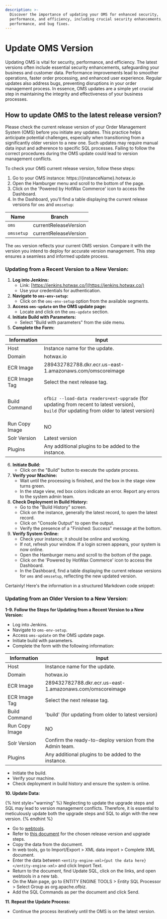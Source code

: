 ```yaml
---
description: >-
  Discover the importance of updating your OMS for enhanced security,
  performance, and efficiency, including crucial security enhancements, improved
  performance, and bug fixes.
---
```


# Update OMS Version

Updating OMS is vital for security, performance, and efficiency. The latest versions often include essential security enhancements, safeguarding your business and customer data. Performance improvements lead to smoother operations, faster order processing, and enhanced user experience. Regular updates also address bugs, preventing disruptions in your order management process. In essence, OMS updates are a simple yet crucial step in maintaining the integrity and effectiveness of your business processes.

## How to update OMS to the latest release version?

Please check the current release version of your Order Management System (OMS) before you initiate any updates. This practice helps anticipate potential challenges, especially when transitioning from a significantly older version to a new one. Such updates may require manual data input and adherence to specific SQL processes. Failing to follow the correct procedures during the OMS update could lead to version management conflicts.

To check your OMS current release version, follow these steps:

1. Go to your OMS instance: https://{instanceName}.hotwax.io
2. Open the Hamburger menu and scroll to the bottom of the page.
3. Click on the 'Powered by HotWax Commerce' icon to access the Dashboard.
4. In the Dashboard, you'll find a table displaying the current release versions for `oms` and `omssetup`:

| Name       | Branch                |
| ---------- | --------------------- |
| `oms`      | currentReleaseVersion |
| `omssetup` | currentReleaseVersion |

The `oms` version reflects your current OMS version. Compare it with the version you intend to deploy for accurate version management. This step ensures a seamless and informed update process.

### Updating from a Recent Version to a New Version:

1. **Log into Jenkins:**
   * Link: [https://jenkins.hotwax.co/](https://jenkins.hotwax.co/)
   * Use your credentials for authentication.
2. **Navigate to `oms-env-setup`:**
   * Click on the `oms-env-setup` option from the available segments.
3. **Access `oms-update` on the OMS update page:**
   * Locate and click on the `oms-update` section.
4. **Initiate Build with Parameters:**
   * Select "Build with parameters" from the side menu.
5. **Complete the Form:**

| Information    | Input                                                                                                                                                                     |
| -------------- | ------------------------------------------------------------------------------------------------------------------------------------------------------------------------- |
| Host           | Instance name for the update.                                                                                                                                             |
| Domain         | hotwax.io                                                                                                                                                                 |
| ECR Image      | 289432782788.dkr.ecr.us-east-1.amazonaws.com/omscoreimage                                                                                                                 |
| ECR Image Tag  | Select the next release tag.                                                                                                                                              |
| Build Command  | <p><code>ofbiz --load-data readers=ext-upgrade</code> (for updating from recent to latest version),<br><code>build</code> (for updating from older to latest version)</p> |
| Run Copy Image | NO                                                                                                                                                                        |
| Solr Version   | Latest version                                                                                                                                                            |
| Plugins        | Any additional plugins to be added to the instance.                                                                                                                       |

6. **Initiate Build:**
   * Click on the "Build" button to execute the update process.
7. **Verify your Machine:**
   * Wait until the processing is finished, and the box in the stage view turns green.
   * In the stage view, red box colors indicate an error. Report any errors to the system admin team.
8. **Check Deployment in Build History:**
   * Go to the "Build History" screen.
   * Click on the instance, generally the latest record, to open the latest record.
   * Click on "Console Output" to open the output.
   * Verify the presence of a "Finished: Success" message at the bottom.
9. **Verify System Online:**
   * Check your instance; it should be online and working.
   * If not, refresh your window. If a login screen appears, your system is now online.
   * Open the Hamburger menu and scroll to the bottom of the page.
   * Click on the 'Powered by HotWax Commerce' icon to access the Dashboard.
   * In the Dashboard, find a table displaying the current release versions for `oms` and `omssetup`, reflecting the new updated version.

Certainly! Here's the information in a structured Markdown code snippet:

### Updating from an Older Version to a New Version:

**1-9. Follow the Steps for Updating from a Recent Version to a New Version:**

* Log into Jenkins.
* Navigate to `oms-env-setup`.
* Access `oms-update` on the OMS update page.
* Initiate build with parameters.
* Complete the form with the following information:

| Information    | Input                                                     |
| -------------- | --------------------------------------------------------- |
| Host           | Instance name for the update.                             |
| Domain         | hotwax.io                                                 |
| ECR Image      | 289432782788.dkr.ecr.us-east-1.amazonaws.com/omscoreimage |
| ECR Image Tag  | Select the next release tag.                              |
| Build Command  | 'build' (for updating from older to latest version)       |
| Run Copy Image | NO                                                        |
| Solr Version   | Confirm the ready-to-deploy version from the Admin team.  |
| Plugins        | Any additional plugins to be added to the instance.       |

* Initiate the build.
* Verify your machine.
* Check deployment in build history and ensure the system is online.

**10. Update Data:**

{% hint style="warning" %}
Neglecting to update the upgrade steps and SQL may lead to version management conflicts. Therefore, it is essential to meticulously update both the upgrade steps and SQL to align with the new version.
{% endhint %}

* Go to [webtools](https://{instancename}.hotwax.io/webtools).
* Refer to [this document](https://docs.hotwax.co/deployment-and-configurations/additional-resources/omsreleases) for the chosen release version and upgrade steps.
* Copy the data from the document.
* In web tools, go to Import/Export > XML data import > Complete XML document.
* Enter the data between `<entity-engine-xml>{put the data here}</entity-engine-xml>` and click Import Text.
* Return to the document, find Update SQL, click on the links, and open webtools in a new tab.
* On the Main page, go to ENTITY ENGINE TOOLS > Entity SQL Processor > Select Group as org.apache.ofbiz.
* Add the SQL Commands as per the document and click Send.

**11. Repeat the Update Process:**

* Continue the process iteratively until the OMS is on the latest version.
